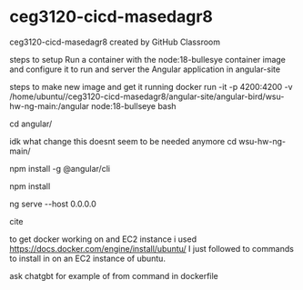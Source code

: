 # ceg3120-cicd-masedagr8
ceg3120-cicd-masedagr8 created by GitHub Classroom


steps to setup Run a container with the node:18-bullesye container image and configure it to run and server the Angular application in angular-site

steps to make new image and get it running
docker run -it -p 4200:4200 -v /home/ubuntu//ceg3120-cicd-masedagr8/angular-site/angular-bird/wsu-hw-ng-main:/angular node:18-bullseye bash

cd angular/

idk what change this doesnt seem to be needed anymore
cd wsu-hw-ng-main/

npm install -g @angular/cli

npm install

ng serve --host 0.0.0.0


cite

to get docker working on and EC2 instance i used https://docs.docker.com/engine/install/ubuntu/ 
I just followed to commands to install in on an EC2 instance of ubuntu.

ask chatgbt for example of from command in dockerfile

